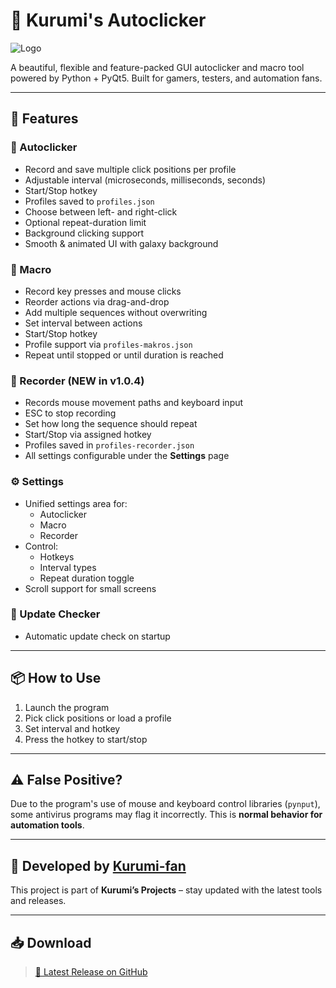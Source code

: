 # 💠 Kurumi's Autoclicker

![Logo](https://imgur.com/b4c8SL1.png)

A beautiful, flexible and feature-packed GUI autoclicker and macro tool powered by Python + PyQt5. Built for gamers, testers, and automation fans.

---

## 🚀 Features

### 🎯 Autoclicker
- Record and save multiple click positions per profile
- Adjustable interval (microseconds, milliseconds, seconds)
- Start/Stop hotkey
- Profiles saved to `profiles.json`
- Choose between left- and right-click
- Optional repeat-duration limit
- Background clicking support
- Smooth & animated UI with galaxy background

### 🧠 Macro
- Record key presses and mouse clicks
- Reorder actions via drag-and-drop
- Add multiple sequences without overwriting
- Set interval between actions
- Start/Stop hotkey
- Profile support via `profiles-makros.json`
- Repeat until stopped or until duration is reached

### 🎥 Recorder (NEW in v1.0.4)
- Records mouse movement paths and keyboard input
- ESC to stop recording
- Set how long the sequence should repeat
- Start/Stop via assigned hotkey
- Profiles saved in `profiles-recorder.json`
- All settings configurable under the **Settings** page

### ⚙️ Settings
- Unified settings area for:
  - Autoclicker
  - Macro
  - Recorder
- Control:
  - Hotkeys
  - Interval types
  - Repeat duration toggle
- Scroll support for small screens

### 🔔 Update Checker
- Automatic update check on startup

---

## 📦 How to Use

1. Launch the program
2. Pick click positions or load a profile
3. Set interval and hotkey
4. Press the hotkey to start/stop

---

## ⚠️ False Positive?
Due to the program's use of mouse and keyboard control libraries (`pynput`), some antivirus programs may flag it incorrectly. This is **normal behavior for automation tools**.

---

## 👤 Developed by [Kurumi-fan](https://github.com/Kurumi-fan)

This project is part of **Kurumi’s Projects** – stay updated with the latest tools and releases.

---

## 📥 Download

> [📁 Latest Release on GitHub](https://github.com/Kurumi-fan/Kurumi-s-autoclicker/releases)
